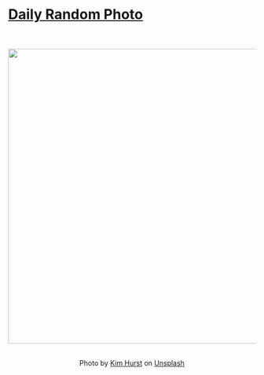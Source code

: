 # [Daily Random Photo](https://www.dailyrandomphoto.com/)

<div align="center">
  <br>
  <br>
  <a href="https://www.dailyrandomphoto.com/p/2025/2025-10-18/"><img src="https://images.unsplash.com/photo-1759354001829-233b2025c6b2?crop=entropy&cs=tinysrgb&fit=max&fm=jpg&ixid=M3w3NzUwOHwwfDF8cmFuZG9tfHx8fHx8fHx8MTc2MDc0ODA3M3w&ixlib=rb-4.1.0&q=80&w=1080" width="600px"></a>
  <br>
  <br>
  <p class="has-text-grey">Photo by <a href="https://unsplash.com/@khshotit?utm_source=Daily%20Random%20Photo&amp;utm_medium=referral" target="_blank" rel="noopener noreferrer">Kim Hurst</a> on <a href="https://unsplash.com/photos/close-up-of-an-owl-with-bright-orange-eyes-5jfn0exQxGU?utm_source=Daily%20Random%20Photo&amp;utm_medium=referral" target="_blank" rel="noopener noreferrer">Unsplash</a></p>
</div>
